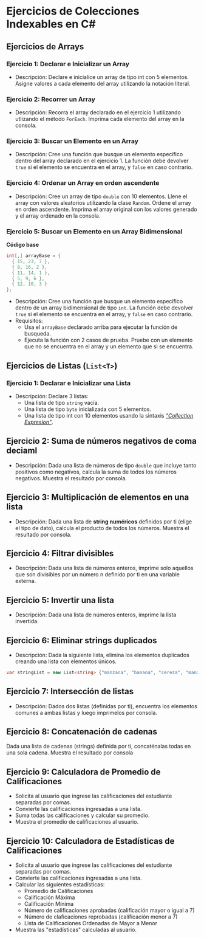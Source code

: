 # Ejercicios de Colecciones Indexables en C#

## Ejercicios de Arrays

### Ejercicio 1: Declarar e Inicializar un Array

- Descripción: Declare e inicialice un array de tipo int con 5 elementos. Asigne valores a cada elemento del array utilizando la notación literal.

### Ejercicio 2: Recorrer un Array 

- Descripción: Recorra el array declarado en el ejercicio 1 utilizando utlizando el método `ForEach`. Imprima cada elemento del array en la consola.

### Ejercicio 3: Buscar un Elemento en un Array

- Descripción: Cree una función que busque un elemento específico dentro del array declarado en el ejercicio 1. La función debe devolver `true` si el elemento se encuentra en el array, y `false` en caso contrario.

### Ejercicio 4: Ordenar un Array en orden ascendente

- Descripción: Cree un array de tipo `double` con 10 elementos. Llene el array con valores aleatorios utilizando la clase `Random`. Ordene el array en orden ascendente. Imprima el array original con los valores generado y el array ordenado en la consola.

### Ejercicio 5: Buscar un Elemento en un Array Bidimensional

**Código base**
```c#
int[,] arrayBase = {
  { 15, 23, 7 },
  { 8, 16, 2 },
  { 11, 14, 1 },
  { 5, 9, 6 },
  { 12, 10, 3 }
};
```

- Descripción: Cree una función que busque un elemento específico dentro de un array bidimensional de tipo `int`. La función debe devolver `true` si el elemento se encuentra en el array, y `false` en caso contrario. 
- Requisitos:
  -  Usa el `arrayBase` declarado arriba para ejecutar la función de busqueda.
  - Ejecuta la función con 2 casos de prueba. Pruebe con un elemento que no se encuentra en el array y un elemento que si se encuentra.

## Ejercicios de Listas (`List<T>`)

### Ejercicio 1: Declarar e Inicializar una Lista

- Descripción: Declare 3 listas:
  - Una lista de tipo `string` vacía. 
  - Una lista de tipo `byte` inicializada con 5 elementos.
  - Una lista de tipo int con 10 elementos usando la sintaxis _["Collection Expresion"](https://learn.microsoft.com/en-us/dotnet/csharp/language-reference/operators/collection-expressions)_.

## Ejercicio 2: Suma de números negativos de coma deciaml
- Descripción: Dada una lista de números de tipo `double` que incluye tanto positivos como negativos, calcula la suma de todos los números negativos. Muestra el resultado por consola.

## Ejercicio 3: Multiplicación de elementos en una lista
- Descripción: Dada una lista de **string numéricos** definidos por ti (elige el tipo de dato), calcula el producto de todos los números. Muestra el resultado por consola.

## Ejercicio 4: Filtrar divisibles
- Descripción: Dada una lista de números enteros, imprime solo aquellos que son divisibles por un número n definido por ti en una variable externa.

## Ejercicio 5: Invertir una lista
- Descripción: Dada una lista de números enteros, imprime la lista invertida.

## Ejercicio 6: Eliminar strings duplicados
- Descripción: Dada la siguiente lista, elimina los elementos duplicados creando una lista con elementos únicos.

```c#
var stringList = new List<string> {"manzana", "banana", "cereza", "manzana", "durazno", "plátano", "cereza", "manzana", "durazno", "banana"};
```

## Ejercicio 7: Intersección de listas
- Descripción: Dados dos listas (definidas por ti), encuentra los elementos comunes a ambas listas y luego imprimelos por consola.

## Ejercicio 8: Concatenación de cadenas
Dada una lista de cadenas (strings) definida por ti, concaténalas todas en una sola cadena. Muestra el resultado por consola

## Ejercicio 9: Calculadora de Promedio de Calificaciones

- Solicita al usuario que ingrese las calificaciones del estudiante separadas por comas.
- Convierte las calificaciones ingresadas a una lista.
- Suma todas las calificaciones y calcular su promedio.
- Muestra el promedio de calificaciones al usuario.

## Ejercicio 10: Calculadora de Estadísticas de Calificaciones

- Solicita al usuario que ingrese las calificaciones del estudiante separadas por comas.
- Convierte las calificaciones ingresadas a una lista.
- Calcular las siguientes estadísticas:
  - Promedio de Calificaciones
  - Calificación Máxima
  - Calificación Mínima
  - Número de calificaciones aprobadas (calificación mayor o igual a 7)
  - Número de claficaciones reprobadas (calificación menor a 7)
  - Lista de Calificaciones Ordenadas de Mayor a Menor
- Muestra las "estadísticas" calculadas al usuario.